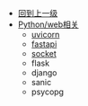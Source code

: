 - [回到上一级](Python/)
- [Python/web相关](Python/web/)
  - [uvicorn](Python/web/uvicorn)
  - [fastapi](Python/web/fastapi)
  - [socket](Python/web/socket)
  - flask
  - django
  - sanic
  - psycopg
